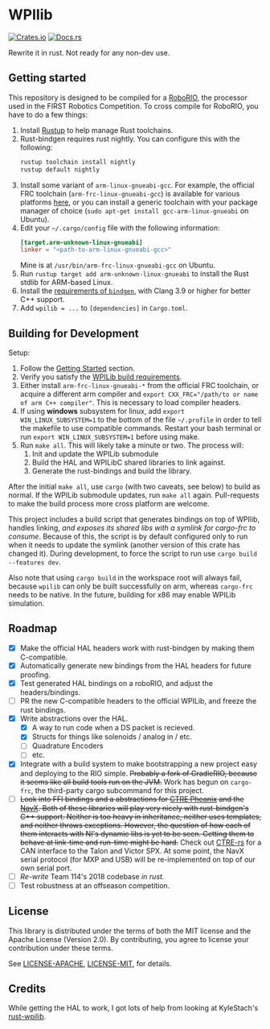 # WPIlib

[![Crates.io](https://img.shields.io/crates/v/wpilib.svg)](https://crates.io/crates/wpilib/)
[![Docs.rs](https://docs.rs/wpilib/badge.svg)](https://docs.rs/wpilib)

Rewrite it in rust. Not ready for any non-dev use.

## Getting started

This repository is designed to be compiled for a [RoboRIO](http://sine.ni.com/nips/cds/view/p/lang/en/nid/213308), the
processor used in the FIRST Robotics Competition. To cross compile for RoboRIO, you have to do a few things:

1. Install [Rustup](https://www.rustup.rs/) to help manage Rust toolchains.
2. Rust-bindgen requires rust nightly. You can configure this with the following:
    ```bash
    rustup toolchain install nightly
    rustup default nightly
    ```
3. Install some variant of `arm-linux-gnueabi-gcc`. For example, the official FRC toolchain
    (`arm-frc-linux-gnueabi-gcc`) is available for various platforms [here](http://first.wpi.edu/FRC/roborio/toolchains/), or you
    can install a generic toolchain with your package manager of choice (`sudo apt-get install gcc-arm-linux-gnueabi` on
    Ubuntu).
4. Edit your `~/.cargo/config` file with the following information:
    ```toml
    [target.arm-unknown-linux-gnueabi]
    linker = "<path-to-arm-linux-gnueabi-gcc>"
    ```
    Mine is at `/usr/bin/arm-frc-linux-gnueabi-gcc` on Ubuntu.
5. Run `rustup target add arm-unknown-linux-gnueabi` to install the Rust stdlib for ARM-based Linux.
6. Install the [requirements of `bindgen`](https://rust-lang-nursery.github.io/rust-bindgen/requirements.html), with Clang 3.9 or higher for better C++ support.
7. Add `wpilib = ...` to `[dependencies]` in `Cargo.toml`.

## Building for Development

Setup:

1. Follow the [Getting Started](#getting-started) section.
2. Verify you satisfy the [WPILib build requirements](https://github.com/wpilibsuite/allwpilib#building-wpilib).
3. Either install `arm-frc-linux-gnueabi-*` from the official FRC toolchain, or acquire a different arm compiler and `export CXX_FRC="/path/to or name of arm C++ compiler"`. This is necessary to load compiler headers.
4. If using **windows** subsystem for linux, add `export WIN_LINUX_SUBSYSTEM=1` to the bottom of the file `~/.profile` in order to tell the makefile to use compatible commands. Restart your bash terminal or run `export WIN_LINUX_SUBSYSTEM=1` before using make.
5. Run `make all`. This will likely take a minute or two. The process will:
    1. Init and update the WPILib submodule
    2. Build the HAL and WPILibC shared libraries to link against.
    3. Generate the rust-bindings and build the library.

After the initial `make all`, use `cargo` (with two caveats, see below) to build as normal. If the WPILib submodule updates, run `make all` again.
Pull-requests to make the build process more cross platform are welcome.

This project includes a build script that generates bindings on top of WPIlib, handles linking, *and exposes its shared libs with a symlink for cargo-frc to consume*. Because of this, the script is by default configured only to run when it needs to update the
symlink (another version of this crate has changed it). During development, to force the script to run use
`cargo build --features dev`.

Also note that using `cargo build` in the workspace root will always fail, because `wpilib` can only be built successfully on arm, whereas `cargo-frc` needs to be native. In the future, building for x86 may enable WPILib simulation.

## Roadmap

- [x] Make the official HAL headers work with rust-bindgen by making them C-compatible.
- [x] Automatically generate new bindings from the HAL headers for future proofing.
- [x] Test generated HAL bindings on a roboRIO, and adjust the headers/bindings.
- [ ] PR the new C-compatible headers to the official WPILib, and freeze the rust bindings.
- [x] Write abstractions over the HAL.
  - [x] A way to run code when a DS packet is recieved.
  - [x] Structs for things like solenoids / analog in / etc.
  - [ ] Quadrature Encoders
  - [ ] etc.
- [x] Integrate with a build system to make bootstrapping a new project easy and deploying to the RIO simple. ~~Probably a fork of GradleRIO, because it seems like all build tools run on the JVM.~~ Work has begun on `cargo-frc`, the third-party cargo subcommand for this project.
- [ ] ~~Look into FFI bindings and a abstractions for [CTRE Pheonix](https://github.com/CrossTheRoadElec/Phoenix-frc-lib)
    and the [NavX](https://github.com/kauailabs/navxmxp). Both of these libraries will play very nicely with rust-bindgen's C++ support. Neither is too heavy in inheritance, neither uses templates, and neither throws exceptions. However, the question of how each of them interacts with NI's dynamic libs is yet to be seen. Getting them to behave at link-time and run-time might be hard.~~ Check out [CTRE-rs](https://github.com/auscompgeek/ctre-rs) for a CAN interface to the Talon and Victor SPX. At some point, the NavX serial protocol (for MXP and USB) will be re-implemented on top of our own serial port.
- [ ] *Re-write* Team 114's 2018 codebase *in rust.*
- [ ] Test robustness at an offseason competition.

## License

This library is distributed under the terms of both the
MIT license and the Apache License (Version 2.0). By contributing, you agree
to license your contribution under these terms.

See [LICENSE-APACHE](../LICENSE-APACHE), [LICENSE-MIT](../LICENSE-MIT), for details.

## Credits

While getting the HAL to work, I got lots of help from looking at KyleStach's [rust-wpilib](https://github.com/robotrs/rust-wpilib).
